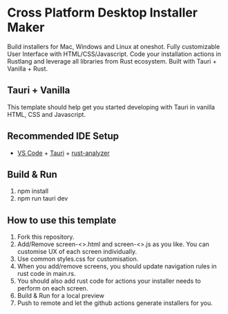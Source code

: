 # Cross Platform Desktop Installer Maker
Build installers for Mac, Windows and Linux at oneshot.
Fully customizable User Interface with HTML/CSS/Javascript.
Code your installation actions in Rustlang and leverage all libraries from Rust ecosystem.
Built with Tauri + Vanilla + Rust.

## Tauri + Vanilla

This template should help get you started developing with Tauri in vanilla HTML, CSS and Javascript.

## Recommended IDE Setup

- [VS Code](https://code.visualstudio.com/) + [Tauri](https://marketplace.visualstudio.com/items?itemName=tauri-apps.tauri-vscode) + [rust-analyzer](https://marketplace.visualstudio.com/items?itemName=rust-lang.rust-analyzer)

## Build & Run
1. npm install
2. npm run tauri dev

## How to use this template
1. Fork this repository.
2. Add/Remove screen-<>.html and screen-<>.js as you like. You can customise UX of each screen individually.
3. Use common styles.css for customisation.
4. When you add/remove screens, you should update navigation rules in rust code in main.rs.
5. You should also add rust code for actions your installer needs to perform on each screen.
5. Build & Run for a local preview
6. Push to remote and let the github actions generate installers for you.